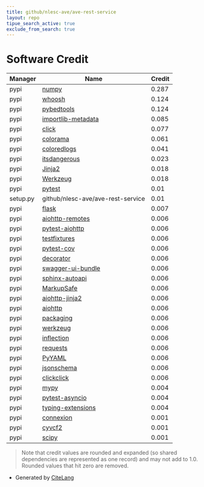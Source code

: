```yaml
---
title: github/nlesc-ave/ave-rest-service
layout: repo
tipue_search_active: true
exclude_from_search: true
---
```

# Software Credit

|Manager|Name|Credit|
|-------|----|------|
|pypi|[numpy](https://www.numpy.org)|0.287|
|pypi|[whoosh](http://bitbucket.org/mchaput/whoosh)|0.124|
|pypi|[pybedtools](https://github.com/daler/pybedtools)|0.124|
|pypi|[importlib-metadata](https://github.com/python/importlib_metadata)|0.085|
|pypi|[click](https://palletsprojects.com/p/click/)|0.077|
|pypi|[colorama](https://pypi.org/project/colorama)|0.061|
|pypi|[coloredlogs](https://pypi.org/project/coloredlogs)|0.041|
|pypi|[itsdangerous](https://pypi.org/project/itsdangerous)|0.023|
|pypi|[Jinja2](https://pypi.org/project/Jinja2)|0.018|
|pypi|[Werkzeug](https://pypi.org/project/Werkzeug)|0.018|
|pypi|[pytest](https://pypi.org/project/pytest)|0.01|
|setup.py|github/nlesc-ave/ave-rest-service|0.01|
|pypi|[flask](https://palletsprojects.com/p/flask)|0.007|
|pypi|[aiohttp-remotes](https://pypi.org/project/aiohttp-remotes)|0.006|
|pypi|[pytest-aiohttp](https://pypi.org/project/pytest-aiohttp)|0.006|
|pypi|[testfixtures](https://pypi.org/project/testfixtures)|0.006|
|pypi|[pytest-cov](https://pypi.org/project/pytest-cov)|0.006|
|pypi|[decorator](https://pypi.org/project/decorator)|0.006|
|pypi|[swagger-ui-bundle](https://pypi.org/project/swagger-ui-bundle)|0.006|
|pypi|[sphinx-autoapi](https://pypi.org/project/sphinx-autoapi)|0.006|
|pypi|[MarkupSafe](https://pypi.org/project/MarkupSafe)|0.006|
|pypi|[aiohttp-jinja2](https://pypi.org/project/aiohttp-jinja2)|0.006|
|pypi|[aiohttp](https://pypi.org/project/aiohttp)|0.006|
|pypi|[packaging](https://pypi.org/project/packaging)|0.006|
|pypi|[werkzeug](https://pypi.org/project/werkzeug)|0.006|
|pypi|[inflection](https://pypi.org/project/inflection)|0.006|
|pypi|[requests](https://pypi.org/project/requests)|0.006|
|pypi|[PyYAML](https://pypi.org/project/PyYAML)|0.006|
|pypi|[jsonschema](https://pypi.org/project/jsonschema)|0.006|
|pypi|[clickclick](https://pypi.org/project/clickclick)|0.006|
|pypi|[mypy](https://pypi.org/project/mypy)|0.004|
|pypi|[pytest-asyncio](https://pypi.org/project/pytest-asyncio)|0.004|
|pypi|[typing-extensions](https://pypi.org/project/typing-extensions)|0.004|
|pypi|[connexion](https://github.com/zalando/connexion)|0.001|
|pypi|[cyvcf2](https://github.com/brentp/cyvcf2/)|0.001|
|pypi|[scipy](https://www.scipy.org)|0.001|


> Note that credit values are rounded and expanded (so shared dependencies are represented as one record) and may not add to 1.0. Rounded values that hit zero are removed.


- Generated by [CiteLang](https://github.com/vsoch/citelang)
